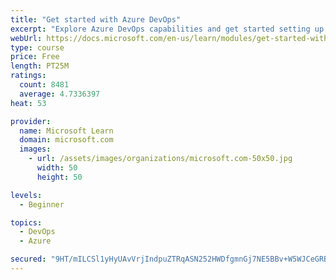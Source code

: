 ```yaml
---
title: "Get started with Azure DevOps"
excerpt: "Explore Azure DevOps capabilities and get started setting up your own organization knowing what separates elite performers from low performers."
webUrl: https://docs.microsoft.com/en-us/learn/modules/get-started-with-devops/
type: course
price: Free
length: PT25M
ratings:
  count: 8481
  average: 4.7336397
heat: 53

provider:
  name: Microsoft Learn
  domain: microsoft.com
  images:
    - url: /assets/images/organizations/microsoft.com-50x50.jpg
      width: 50
      height: 50

levels:
  - Beginner

topics:
  - DevOps
  - Azure

secured: "9HT/mILCSl1yHyUAvVrjIndpuZTRqASN252HWDfgmnGj7NE5BBv+W5WJCeGRBvkQ2UGpSMxnEX8X6XB+Da8h2mkuI0pSXDcYvzuiOe/hVyaDbOaAO5yw2zpuVLCzeVr/MhHFl7p2sDAQstoHDzKDBwd8kXByOloqtbszlkfIl8xOMB9tA+bOdedfFSRhk24Q7ACuXmfB7uuux3hzKkCQiq3oLJWKSnaKBwjyciPFpaf0s7aqiZL0W++ZcGW0ltz/r+dG38xMRUEO3yofP8CHOvfdpLuW3YxdrLOkL33xwaIKtdsuvQEQjTvRcQkh7ems7ZGwSe19fQo08JI6xjjPeDvQv9TJjs9D6a0k27NiIy7SBYRsfZQ6eUo6EDYD8sdBEqIePyuAVrnXRqfA2cJuWup2eUtFzG+bnBkPxZG2s04=;g7pHcwd3kLMn/lMg9PzXUg=="
---
```


